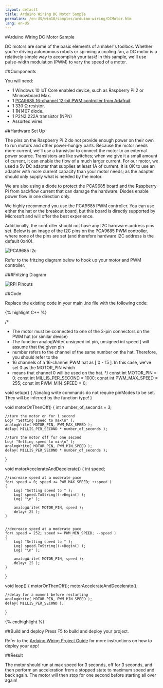 ```yaml
---
layout: default
title: Arduino Wiring DC Motor Sample
permalink: /en-US/win10/samples/arduino-wiring/DCMotor.htm
lang: en-US
---
```


#Arduino Wiring DC Motor Sample

DC motors are some of the basic elements of a maker's toolbox. Whether you're driving autonomous robots or spinning a cooling fan, a DC motor is a relatively simple way to accomplish your task! In this sample, we'll use pulse-width modulation (PWM) to vary the speed of a motor.

##Components

You will need:

* 1 Windows 10 IoT Core enabled device, such as Raspberry Pi 2 or Minnowboard Max.
* 1 [PCA9685 16-channel 12-bit PWM controller from Adafruit](http://www.adafruit.com/product/815).
* 1 330 Ω resistor.
* 1 1N1407 diode.
* 1 P2N2 222A transistor (NPN)
* Assorted wires

##Hardware Set Up

The pins on the Raspberry Pi 2 do not provide enough power on their own to run motors and other power-hungry parts. Because the motor needs more current, we'll use a transistor to connect the motor to an external power source. Transistors are like switches; when we give it a small amount of current, it can enable the flow of a much larger current. For our motor, we used a 5v DC adapter that supplies at least 1A of current. It is OK to use an adapter with more current capacity than your motor needs; as the adapter should only supply what is needed by the motor.

We are also using a diode to protect the PCA9685 board and the Raspberry Pi from backflow current that can damage the hardware. Diodes enable power flow in one direction only.

We highly recommend you use the PCA9685 PWM controller. You can use either the hat or the breakout board, but this board is directly supported by Microsoft and will offer the best experience.

Additionally, the controller should not have any I2C hardware address pins set. Below is an image of the I2C pins on the PCA9685 PWM controller, where none of the pins are set (and therefore hardware I2C address is the default 0x40).

![PCA9685 I2c]({{site.baseurl}}/images/arduino_wiring/pca9685_i2c.jpg)

Refer to the fritzing diagram below to hook up your motor and PWM controller.

###Fritzing Diagram

![RPI Pinouts]({{site.baseurl}}/images/arduino_wiring/dcmotor.png)

##Code

Replace the existing code in your main .ino file with the following code:

{% highlight C++ %}


/*
 * The motor must be connected to one of the 3-pin connectors on the PWM hat (or similar device)
 * The function analogWrite( unsigned int pin, unsigned int speed ) will assume that the given pin
 *   number refers to the channel of the same number on the hat. Therefore, you should refer to the
 *   16 channels of a 16-channel PWM hat as [ 0 - 15 ]. In this case, we've set 0 as the MOTOR_PIN which
 *   means that channel 0 will be used on the hat. 
 */
const int MOTOR_PIN = 0;
const int MILLIS_PER_SECOND = 1000;
const int PWM_MAX_SPEED = 255;
const int PWM_MIN_SPEED = 0;

void setup()
{
    //analog write commands do not require pinModes to be set. They will be inferred by the function type!
}


void motorOnThenOff()
{
    int number_of_seconds = 3;

    //turn the motor on for 1 second
    Log( "Setting speed to max\n" );
    analogWrite( MOTOR_PIN, PWM_MAX_SPEED );
    delay( MILLIS_PER_SECOND * number_of_seconds );

    //turn the motor off for one second
    Log( "Setting speed to min\n" );
    analogWrite( MOTOR_PIN, PWM_MIN_SPEED );
    delay( MILLIS_PER_SECOND * number_of_seconds );
}


void motorAccelerateAndDecelerate()
{
    int speed;

    //increase speed at a moderate pace
    for( speed = 0; speed <= PWM_MAX_SPEED; ++speed )
    {
        Log( "Setting speed to " );
        Log( speed.ToString()->Begin() );
        Log( "\n" );

        analogWrite( MOTOR_PIN, speed );
        delay( 25 );
    }


    //decrease speed at a moderate pace
    for( speed = 252; speed >= PWM_MIN_SPEED; --speed )
    {
        Log( "Setting speed to " );
        Log( speed.ToString()->Begin() );
        Log( "\n" );

        analogWrite( MOTOR_PIN, speed );
        delay( 25 );
    }
}


void loop()
{
    motorOnThenOff();
    motorAccelerateAndDecelerate();

    //delay for a moment before restarting
    analogWrite( MOTOR_PIN, PWM_MIN_SPEED );
    delay( MILLIS_PER_SECOND );
}


{% endhighlight %}


##Build and deploy
Press F5 to build and deploy your project.

Refer to the [Arduino Wiring Project Guide]({{site.baseurl}}/{{page.lang}}/win10/ArduinoWiringProjectGuide.htm) for more instructions on how to deploy your app!

##Result

The motor should run at max speed for 3 seconds, off for 3 seconds, and then perform an acceleration from a stopped state to maximum speed and back again. The motor will then stop for one second before starting all over again!